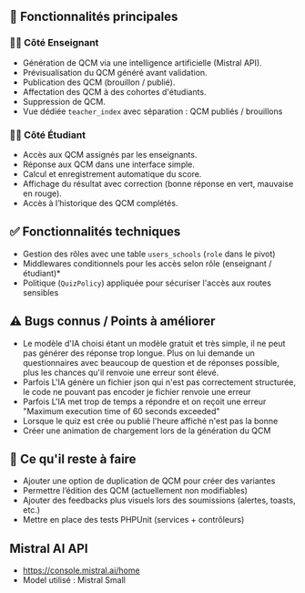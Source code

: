 ## 🚀 Fonctionnalités principales

### 👩‍🏫 Côté Enseignant
- Génération de QCM via une intelligence artificielle (Mistral API).
- Prévisualisation du QCM généré avant validation.
- Publication des QCM (brouillon / publié).
- Affectation des QCM à des cohortes d'étudiants.
- Suppression de QCM.
- Vue dédiée `teacher_index` avec séparation : QCM publiés / brouillons

### 🧑‍🎓 Côté Étudiant
- Accès aux QCM assignés par les enseignants.
- Réponse aux QCM dans une interface simple.
- Calcul et enregistrement automatique du score.
- Affichage du résultat avec correction (bonne réponse en vert, mauvaise en rouge).
- Accès à l’historique des QCM complétés.

## ✅ Fonctionnalités techniques
- Gestion des rôles avec une table `users_schools` (`role` dans le pivot)
- Middlewares conditionnels pour les accès selon rôle (enseignant / étudiant)*
- Politique (`QuizPolicy`) appliquée pour sécuriser l'accès aux routes sensibles

## ⚠️ Bugs connus / Points à améliorer
- Le modèle d'IA choisi étant un modèle gratuit et très simple, il ne peut pas générer des réponse trop longue.
Plus on lui demande un questionnaires avec beaucoup de question et de réponses possible, plus les chances qu'il renvoie
une erreur sont élevé.
- Parfois L'IA génère un fichier json qui n'est pas correctement structurée, le code ne pouvant pas encoder je fichier
renvoie une erreur
- Parfois L'IA met trop de temps a répondre et on reçoit une erreur "Maximum execution time of 60 seconds exceeded"
- Lorsque le quiz est crée ou publié l'heure affiché n'est pas la bonne
- Créer une animation de chargement lors de la génération du QCM

## 🔧 Ce qu'il reste à faire
-  Ajouter une option de duplication de QCM pour créer des variantes
-  Permettre l’édition des QCM (actuellement non modifiables)
-  Ajouter des feedbacks plus visuels lors des soumissions (alertes, toasts, etc.)
-  Mettre en place des tests PHPUnit (services + contrôleurs)

## Mistral AI API
- https://console.mistral.ai/home
- Model utilisé : Mistral Small
